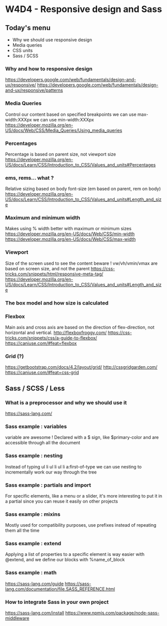 # W4D4 - Responsive design and Sass

## Today's menu

- Why we should use responsive design
- Media queries
- CSS units
- Sass / SCSS

### Why and how to responsive design

https://developers.google.com/web/fundamentals/design-and-ux/responsive/
https://developers.google.com/web/fundamentals/design-and-ux/responsive/patterns

### Media Queries
Control our content based on specified breakpoints
we can use max-width:XXXpx
we can use min-width:XXXpx
https://developer.mozilla.org/en-US/docs/Web/CSS/Media_Queries/Using_media_queries

### Percentages

Percentage is based on parent size, not viewport size
https://developer.mozilla.org/en-US/docs/Learn/CSS/Introduction_to_CSS/Values_and_units#Percentages

### ems, rems... what ?

Relative sizing based on body font-size (em based on parent, rem on body)
https://developer.mozilla.org/en-US/docs/Learn/CSS/Introduction_to_CSS/Values_and_units#Length_and_size

### Maximum and minimum width

Makes using % width better with maximum or minimum sizes
https://developer.mozilla.org/en-US/docs/Web/CSS/min-width
https://developer.mozilla.org/en-US/docs/Web/CSS/max-width

### Viewport

Size of the screen used to see the content
beware ! vw/vh/vmin/vmax are based on screen size, and not the parent
https://css-tricks.com/snippets/html/responsive-meta-tag/
https://developer.mozilla.org/en-US/docs/Learn/CSS/Introduction_to_CSS/Values_and_units#Length_and_size

### The box model and how size is calculated
### Flexbox

Main axis and cross axis are based on the direction of flex-direction, not horizontal and vertical.
http://flexboxfroggy.com/
https://css-tricks.com/snippets/css/a-guide-to-flexbox/
https://caniuse.com/#feat=flexbox

### Grid (?)

https://getbootstrap.com/docs/4.2/layout/grid/
http://cssgridgarden.com/
https://caniuse.com/#feat=css-grid

## Sass / SCSS / Less

### What is a preprocessor and why we should use it

https://sass-lang.com/

### Sass example : variables
variable are awesome !
Declared with a $ sign, like $primary-color and are accessible through all the document
### Sass example : nesting
Instead of typing ul li ul li ul li a:first-of-type we can use nesting to incrementally work our way through the tree
### Sass example : partials and import
For specific elements, like a menu or a slider, it's more interesting to put it in a partial since you can reuse it easily on other projects
### Sass example : mixins
Mostly used for compatibility purposes, use prefixes instead of repeating them all the time
### Sass example : extend
Applying a list of properties to a specific element is way easier with @extend, and we define our blocks with %name_of_block
### Sass example : math

https://sass-lang.com/guide
https://sass-lang.com/documentation/file.SASS_REFERENCE.html

### How to integrate Sass in your own project

https://sass-lang.com/install
https://www.npmjs.com/package/node-sass-middleware



